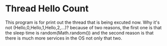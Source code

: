 # Thread Hello Count

This program is for print out the thread that is being excuted now. Why it's not (Hello,0,Hello,1,Hello,2,...)? because of two reasons, the first one is that the sleep time is random(Math.random()) and the second reason is that there is much more services in the OS not only that two.

